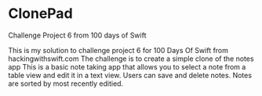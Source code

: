 # ClonePad
Challenge Project 6 from 100 days of Swift

This is my solution to challenge project 6 for 100 Days Of Swift from hackingwithswift.com
The challenge is to create a simple clone of the notes app
This is a basic note taking app that allows you to select a note from a table view and edit it in a
text view.  Users can save and delete notes.  Notes are sorted by most recently editied.
